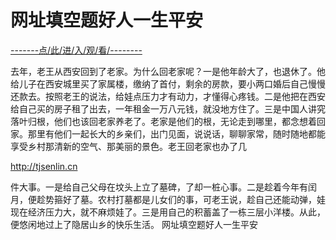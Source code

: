 # 网址填空题好人一生平安

<a href="https://8h9e.vip/">-------点/此/进/入/观/看/--------</a>


去年，老王从西安回到了老家。为什么回老家呢？一是他年龄大了，也退休了。他给儿子在西安城里买了家属楼，缴纳了首付，剩余的房款，要小两口婚后自己慢慢还款去。按照老王的说法，给娃点压力才有动力，才懂得心疼钱。二是他把在西安给自己买的房子租了出去，一年租金一万八元钱，就没地方住了。三是中国人讲究落叶归根，他们也该回老家养老了。老家是他们的根，无论走到哪里，都念想着回家。那里有他们一起长大的乡亲们，出门见面，说说话，聊聊家常，随时随地都能享受乡村那清新的空气、那美丽的景色。老王回老家也办了几

http://tjsenlin.cn

件大事。一是给自己父母在坟头上立了墓碑，了却一桩心事。二是趁着今年有闰月，便趁势箍好了墓。农村打墓都是儿女们的事，可老王说，趁自己还能动弹，娃现在经济压力大，就不麻烦娃了。三是用自己的积蓄盖了一栋三层小洋楼。从此，便悠闲地过上了隐居山乡的快乐生活。
网址填空题好人一生平安
